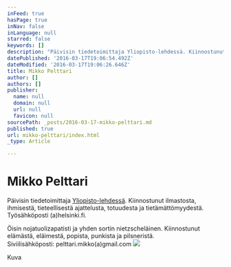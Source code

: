 ```yaml
---
inFeed: true
hasPage: true
inNav: false
inLanguage: null
starred: false
keywords: []
description: "Päivisin tiedetoimittaja Yliopisto-lehdessä. Kiinnostunut ilmastosta, ihmisestä, tieteellisestä ajattelusta, totuudesta ja tietämättömyydestä. Työsähköposti (a)helsinki.fi.Öisin\_"
datePublished: '2016-03-17T19:06:54.492Z'
dateModified: '2016-03-17T19:06:26.646Z'
title: Mikko Pelttari
author: []
authors: []
publisher:
  name: null
  domain: null
  url: null
  favicon: null
sourcePath: _posts/2016-03-17-mikko-pelttari.md
published: true
url: mikko-pelttari/index.html
_type: Article

---
```

# Mikko Pelttari

Päivisin tiedetoimittaja [Yliopisto-lehdessä][0]. Kiinnostunut ilmastosta, ihmisestä, tieteellisestä ajattelusta, totuudesta ja tietämättömyydestä. Työsähköposti (a)helsinki.fi.

Öisin nojatuolizapatisti ja yhden sortin nietzscheläinen. Kiinnostunut elämästä, eläimestä, popista, punkista ja pilsneristä.   
Siviilisähköposti: pelttari.mikko(a)gmail.com
![](https://s3-us-west-2.amazonaws.com/the-grid-img/p/c610ae43c00d3146e305e9e415ce2e7cba9250ca.jpg)

Kuva

[0]: https://www.helsinki.fi/fi/yliopisto-lehti